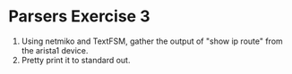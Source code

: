 # Parsers Exercise 3

1. Using netmiko and TextFSM, gather the output of "show ip route" from the arista1 device.
2. Pretty print it to standard out.
